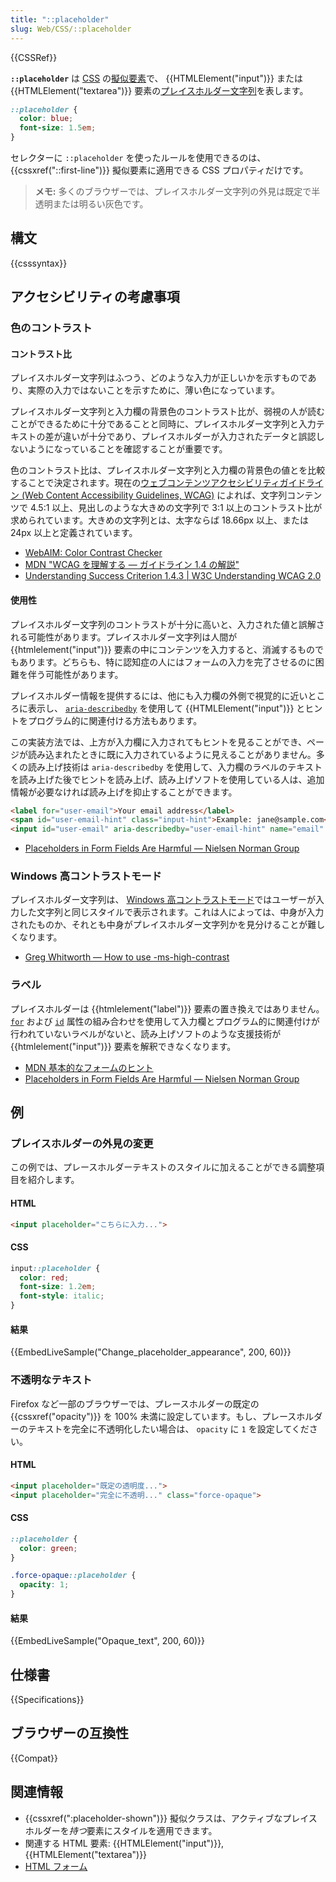 ```yaml
---
title: "::placeholder"
slug: Web/CSS/::placeholder
---
```


{{CSSRef}}

**`::placeholder`** は [CSS](/ja/docs/Web/CSS) の[擬似要素](/ja/docs/Web/CSS/Pseudo-elements)で、 {{HTMLElement("input")}} または {{HTMLElement("textarea")}} 要素の[プレイスホルダー文字列](/ja/docs/Web/HTML/Element/input#placeholder)を表します。

```css
::placeholder {
  color: blue;
  font-size: 1.5em;
}
```

セレクターに `::placeholder` を使ったルールを使用できるのは、{{cssxref("::first-line")}} 擬似要素に適用できる CSS プロパティだけです。

> **メモ:** 多くのブラウザーでは、プレイスホルダー文字列の外見は既定で半透明または明るい灰色です。

## 構文

{{csssyntax}}

## アクセシビリティの考慮事項

### 色のコントラスト

#### コントラスト比

プレイスホルダー文字列はふつう、どのような入力が正しいかを示すものであり、実際の入力ではないことを示すために、薄い色になっています。

プレイスホルダー文字列と入力欄の背景色のコントラスト比が、弱視の人が読むことができるために十分であることと同時に、プレイスホルダー文字列と入力テキストの差が違いが十分であり、プレイスホルダーが入力されたデータと誤認しないようになっていることを確認することが重要です。

色のコントラスト比は、プレイスホルダー文字列と入力欄の背景色の値とを比較することで決定されます。現在の[ウェブコンテンツアクセシビリティガイドライン (Web Content Accessibility Guidelines, WCAG)](https://www.w3.org/WAI/intro/wcag) によれば、文字列コンテンツで 4.5:1 以上、見出しのような大きめの文字列で 3:1 以上のコントラスト比が求められています。大きめの文字列とは、太字ならば 18.66px 以上、または 24px 以上と定義されています。

- [WebAIM: Color Contrast Checker](https://webaim.org/resources/contrastchecker/)
- [MDN "WCAG を理解する ― ガイドライン 1.4 の解説"](/ja/docs/Web/Accessibility/Understanding_WCAG/Perceivable#guideline_1.4_make_it_easier_for_users_to_see_and_hear_content_including_separating_foreground_from_background)
- [Understanding Success Criterion 1.4.3 | W3C Understanding WCAG 2.0](https://www.w3.org/TR/UNDERSTANDING-WCAG20/visual-audio-contrast-contrast.html)

#### 使用性

プレイスホルダー文字列のコントラストが十分に高いと、入力された値と誤解される可能性があります。プレイスホルダー文字列は人間が {{htmlelement("input")}} 要素の中にコンテンツを入力すると、消滅するものでもあります。どちらも、特に認知症の人にはフォームの入力を完了させるのに困難を伴う可能性があります。

プレイスホルダー情報を提供するには、他にも入力欄の外側で視覚的に近いところに表示し、 [`aria-describedby`](/ja/docs/Web/Accessibility/ARIA/Attributes/aria-describedby) を使用して {{HTMLElement("input")}} とヒントをプログラム的に関連付ける方法もあります。

この実装方法では、上方が入力欄に入力されてもヒントを見ることができ、ページが読み込まれたときに既に入力されているように見えることがありません。多くの読み上げ技術は `aria-describedby` を使用して、入力欄のラベルのテキストを読み上げた後でヒントを読み上げ、読み上げソフトを使用している人は、追加情報が必要なければ読み上げを抑止することができます。

```html
<label for="user-email">Your email address</label>
<span id="user-email-hint" class="input-hint">Example: jane@sample.com</span>
<input id="user-email" aria-describedby="user-email-hint" name="email" type="email">
```

- [Placeholders in Form Fields Are Harmful — Nielsen Norman Group](https://www.nngroup.com/articles/form-design-placeholders/)

### Windows 高コントラストモード

プレイスホルダー文字列は、 [Windows 高コントラストモード](/ja/docs/Web/CSS/@media/-ms-high-contrast)ではユーザーが入力した文字列と同じスタイルで表示されます。これは人によっては、中身が入力されたものか、それとも中身がプレイスホルダー文字列かを見分けることが難しくなります。

- [Greg Whitworth — How to use -ms-high-contrast](https://www.gwhitworth.com/blog/2017/04/how-to-use-ms-high-contrast)

### ラベル

プレイスホルダーは {{htmlelement("label")}} 要素の置き換えではありません。 [`for`](/ja/docs/Web/HTML/Element/label#for) および [`id`](/ja/docs/Web/HTML/Global_attributes#id) 属性の組み合わせを使用して入力欄とプログラム的に関連付けが行われていないラベルがないと、読み上げソフトのような支援技術が {{htmlelement("input")}} 要素を解釈できなくなります。

- [MDN 基本的なフォームのヒント](/ja/docs/Web/Accessibility/ARIA/forms/Basic_form_hints)
- [Placeholders in Form Fields Are Harmful — Nielsen Norman Group](https://www.nngroup.com/articles/form-design-placeholders/)

## 例

### プレイスホルダーの外見の変更

この例では、プレースホルダーテキストのスタイルに加えることができる調整項目を紹介します。

#### HTML

```html
<input placeholder="こちらに入力...">
```

#### CSS

```css
input::placeholder {
  color: red;
  font-size: 1.2em;
  font-style: italic;
}
```

#### 結果

{{EmbedLiveSample("Change_placeholder_appearance", 200, 60)}}

### 不透明なテキスト

Firefox など一部のブラウザーでは、プレースホルダーの既定の {{cssxref("opacity")}} を 100% 未満に設定しています。もし、プレースホルダーのテキストを完全に不透明化したい場合は、 `opacity` に `1` を設定してください。

#### HTML

```html
<input placeholder="既定の透明度...">
<input placeholder="完全に不透明..." class="force-opaque">
```

#### CSS

```css
::placeholder {
  color: green;
}

.force-opaque::placeholder {
  opacity: 1;
}
```

#### 結果

{{EmbedLiveSample("Opaque_text", 200, 60)}}

## 仕様書

{{Specifications}}

## ブラウザーの互換性

{{Compat}}

## 関連情報

- {{cssxref(":placeholder-shown")}} 擬似クラスは、アクティブなプレイスホルダーを*持つ*要素にスタイルを適用できます。
- 関連する HTML 要素: {{HTMLElement("input")}}, {{HTMLElement("textarea")}}
- [HTML フォーム](/ja/docs/Learn/Forms)

